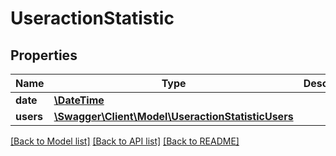 # UseractionStatistic

## Properties
Name | Type | Description | Notes
------------ | ------------- | ------------- | -------------
**date** | [**\DateTime**](\DateTime.md) |  | [optional] 
**users** | [**\Swagger\Client\Model\UseractionStatisticUsers**](UseractionStatisticUsers.md) |  | [optional] 

[[Back to Model list]](../README.md#documentation-for-models) [[Back to API list]](../README.md#documentation-for-api-endpoints) [[Back to README]](../README.md)



